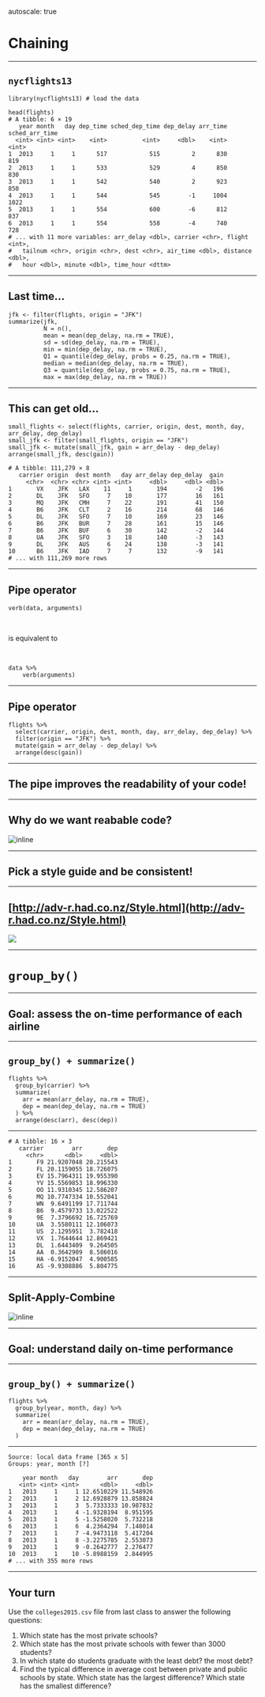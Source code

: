 autoscale: true

# Chaining

---

## `nycflights13`

```
library(nycflights13) # load the data

head(flights)
# A tibble: 6 × 19
   year month   day dep_time sched_dep_time dep_delay arr_time sched_arr_time
  <int> <int> <int>    <int>          <int>     <dbl>    <int>          <int>
1  2013     1     1      517            515         2      830            819
2  2013     1     1      533            529         4      850            830
3  2013     1     1      542            540         2      923            850
4  2013     1     1      544            545        -1     1004           1022
5  2013     1     1      554            600        -6      812            837
6  2013     1     1      554            558        -4      740            728
# ... with 11 more variables: arr_delay <dbl>, carrier <chr>, flight <int>,
#   tailnum <chr>, origin <chr>, dest <chr>, air_time <dbl>, distance <dbl>,
#   hour <dbl>, minute <dbl>, time_hour <dttm>
```

---

## Last time...

```
jfk <- filter(flights, origin = "JFK")
summarize(jfk,
          N = n(),
          mean = mean(dep_delay, na.rm = TRUE),
          sd = sd(dep_delay, na.rm = TRUE),
          min = min(dep_delay, na.rm = TRUE),
          Q1 = quantile(dep_delay, probs = 0.25, na.rm = TRUE),
          median = median(dep_delay, na.rm = TRUE),
          Q3 = quantile(dep_delay, probs = 0.75, na.rm = TRUE),
          max = max(dep_delay, na.rm = TRUE))
```

---

## This can get old...

```
small_flights <- select(flights, carrier, origin, dest, month, day, arr_delay, dep_delay)
small_jfk <- filter(small_flights, origin == "JFK")
small_jfk <- mutate(small_jfk, gain = arr_delay - dep_delay)
arrange(small_jfk, desc(gain))

# A tibble: 111,279 × 8
   carrier origin  dest month   day arr_delay dep_delay  gain
     <chr>  <chr> <chr> <int> <int>     <dbl>     <dbl> <dbl>
1       VX    JFK   LAX    11     1       194        -2   196
2       DL    JFK   SFO     7    10       177        16   161
3       MQ    JFK   CMH     7    22       191        41   150
4       B6    JFK   CLT     2    16       214        68   146
5       DL    JFK   SFO     7    10       169        23   146
6       B6    JFK   BUR     7    28       161        15   146
7       B6    JFK   BUF     6    30       142        -2   144
8       UA    JFK   SFO     3    18       140        -3   143
9       DL    JFK   AUS     6    24       138        -3   141
10      B6    JFK   IAD     7     7       132        -9   141
# ... with 111,269 more rows
```

---

## Pipe operator

```
verb(data, arguments)
```
<br>

is equivalent to 

<br>


```
data %>%
	verb(arguments)
```

---

## Pipe operator

```
flights %>%
  select(carrier, origin, dest, month, day, arr_delay, dep_delay) %>%
  filter(origin == "JFK") %>%
  mutate(gain = arr_delay - dep_delay) %>%
  arrange(desc(gain))
```

---

## The pipe improves the readability of your code!

---

## Why do we want reabable code?

![inline](http://oceanai.mit.edu/ivpman/moos-ivp-doc/lab_62_cpp_style/figures/style_guide.png)

---

## Pick a style guide and be consistent!

---

## [http://adv-r.had.co.nz/Style.html](http://adv-r.had.co.nz/Style.html)

![](hadley_style_guide.png)

---

# `group_by()`

---

## Goal: assess the on-time performance of each airline

---

## `group_by() + summarize()`

```
flights %>%
  group_by(carrier) %>%
  summarize(
    arr = mean(arr_delay, na.rm = TRUE),
    dep = mean(dep_delay, na.rm = TRUE)
  ) %>%
  arrange(desc(arr), desc(dep))
```

---

```
# A tibble: 16 × 3
   carrier        arr       dep
     <chr>      <dbl>     <dbl>
1       F9 21.9207048 20.215543
2       FL 20.1159055 18.726075
3       EV 15.7964311 19.955390
4       YV 15.5569853 18.996330
5       OO 11.9310345 12.586207
6       MQ 10.7747334 10.552041
7       WN  9.6491199 17.711744
8       B6  9.4579733 13.022522
9       9E  7.3796692 16.725769
10      UA  3.5580111 12.106073
11      US  2.1295951  3.782418
12      VX  1.7644644 12.869421
13      DL  1.6443409  9.264505
14      AA  0.3642909  8.586016
15      HA -6.9152047  4.900585
16      AS -9.9308886  5.804775
```

---

## Split-Apply-Combine

![inline](group_by_summarize.png)


---


## Goal: understand daily on-time performance

---

## `group_by() + summarize()`

```
flights %>%
  group_by(year, month, day) %>%
  summarize(
    arr = mean(arr_delay, na.rm = TRUE),
    dep = mean(dep_delay, na.rm = TRUE)
  )
```

---

```
Source: local data frame [365 x 5]
Groups: year, month [?]

    year month   day        arr       dep
   <int> <int> <int>      <dbl>     <dbl>
1   2013     1     1 12.6510229 11.548926
2   2013     1     2 12.6928879 13.858824
3   2013     1     3  5.7333333 10.987832
4   2013     1     4 -1.9328194  8.951595
5   2013     1     5 -1.5258020  5.732218
6   2013     1     6  4.2364294  7.148014
7   2013     1     7 -4.9473118  5.417204
8   2013     1     8 -3.2275785  2.553073
9   2013     1     9 -0.2642777  2.276477
10  2013     1    10 -5.8988159  2.844995
# ... with 355 more rows
```

---

## Your turn

Use the `colleges2015.csv` file from last class to answer the following questions:

1. Which state has the most private schools?
2. Which state has the most private schools with fewer than 3000 students?
3. In which state do students graduate with the least debt? the most debt?
4. Find the typical difference in average cost between private and public schools by state. Which state has the largest difference? Which state has the smallest difference?

